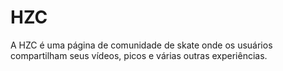 # HZC
A HZC é uma página de comunidade de skate onde os usuários compartilham seus vídeos, picos e várias outras experiências.
